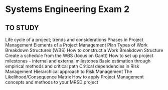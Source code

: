 # Systems Engineering Exam 2

## TO STUDY

Life cycle of a project; trends and considerations
Phases in Project Management
Elements of a Project Management Plan
Types of Work Breakdown Structures (WBS)
How to construct a Work Breakdown Structure
Create a schedule from the WBS (focus on Gantt)
How to set up project milestones - internal and external milestones
Basic estimation through empirical methods and critical path
Critical dependencies in Risk Management
Hierarchical approach to Risk Management
The Likelihood/Consequence Matrix
How to apply Project Management concepts and methods to your MRSD project